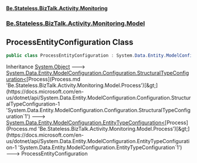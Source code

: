 #### [Be.Stateless.BizTalk.Activity.Monitoring](README.md 'README')
### [Be.Stateless.BizTalk.Activity.Monitoring.Model](Be.Stateless.BizTalk.Activity.Monitoring.Model.md 'Be.Stateless.BizTalk.Activity.Monitoring.Model')

## ProcessEntityConfiguration Class

```csharp
public class ProcessEntityConfiguration : System.Data.Entity.ModelConfiguration.EntityTypeConfiguration<Be.Stateless.BizTalk.Activity.Monitoring.Model.Process>
```

Inheritance [System.Object](https://docs.microsoft.com/en-us/dotnet/api/System.Object 'System.Object') &#129106; [System.Data.Entity.ModelConfiguration.Configuration.StructuralTypeConfiguration&lt;](https://docs.microsoft.com/en-us/dotnet/api/System.Data.Entity.ModelConfiguration.Configuration.StructuralTypeConfiguration-1 'System.Data.Entity.ModelConfiguration.Configuration.StructuralTypeConfiguration`1')[Process](Process.md 'Be.Stateless.BizTalk.Activity.Monitoring.Model.Process')[&gt;](https://docs.microsoft.com/en-us/dotnet/api/System.Data.Entity.ModelConfiguration.Configuration.StructuralTypeConfiguration-1 'System.Data.Entity.ModelConfiguration.Configuration.StructuralTypeConfiguration`1') &#129106; [System.Data.Entity.ModelConfiguration.EntityTypeConfiguration&lt;](https://docs.microsoft.com/en-us/dotnet/api/System.Data.Entity.ModelConfiguration.EntityTypeConfiguration-1 'System.Data.Entity.ModelConfiguration.EntityTypeConfiguration`1')[Process](Process.md 'Be.Stateless.BizTalk.Activity.Monitoring.Model.Process')[&gt;](https://docs.microsoft.com/en-us/dotnet/api/System.Data.Entity.ModelConfiguration.EntityTypeConfiguration-1 'System.Data.Entity.ModelConfiguration.EntityTypeConfiguration`1') &#129106; ProcessEntityConfiguration
